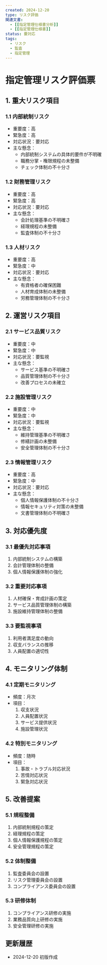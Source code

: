 ```yaml
---
created: 2024-12-20
type: リスク評価
関連文書: 
  - [[指定管理仕様書分析]]
  - [[指定管理仕様書]]
status: 要対応
tags:
  - リスク
  - 監査
  - 指定管理
---
```


# 指定管理リスク評価票

## 1. 重大リスク項目

### 1.1 内部統制リスク
- 重要度：高
- 緊急度：高
- 対応状況：要対応
- 主な懸念：
  - 内部統制システムの具体的要件が不明確
  - 職務分掌・権限規程の未整備
  - チェック体制の不十分さ

### 1.2 財務管理リスク
- 重要度：高
- 緊急度：高
- 対応状況：要対応
- 主な懸念：
  - 会計処理基準の不明確さ
  - 経理規程の未整備
  - 監査体制の不十分さ

### 1.3 人材リスク
- 重要度：高
- 緊急度：中
- 対応状況：要対応
- 主な懸念：
  - 有資格者の確保困難
  - 人材育成体制の未整備
  - 労務管理体制の不十分さ

## 2. 運営リスク項目

### 2.1 サービス品質リスク
- 重要度：中
- 緊急度：中
- 対応状況：要監視
- 主な懸念：
  - サービス基準の不明確さ
  - 品質管理体制の不十分さ
  - 改善プロセスの未確立

### 2.2 施設管理リスク
- 重要度：中
- 緊急度：中
- 対応状況：要監視
- 主な懸念：
  - 維持管理基準の不明確さ
  - 修繕計画の未整備
  - 安全管理体制の不十分さ

### 2.3 情報管理リスク
- 重要度：高
- 緊急度：中
- 対応状況：要対応
- 主な懸念：
  - 個人情報保護体制の不十分さ
  - 情報セキュリティ対策の未整備
  - 文書管理体制の不明確さ

## 3. 対応優先度

### 3.1 最優先対応事項
1. 内部統制システムの構築
2. 会計管理体制の整備
3. 個人情報保護体制の強化

### 3.2 重要対応事項
1. 人材確保・育成計画の策定
2. サービス品質管理体制の構築
3. 施設維持管理体制の整備

### 3.3 要監視事項
1. 利用者満足度の動向
2. 収支バランスの推移
3. 人員配置の適切性

## 4. モニタリング体制

### 4.1 定期モニタリング
- 頻度：月次
- 項目：
  1. 収支状況
  2. 人員配置状況
  3. サービス提供状況
  4. 施設管理状況

### 4.2 特別モニタリング
- 頻度：随時
- 項目：
  1. 事故・トラブル対応状況
  2. 苦情対応状況
  3. 緊急対応状況

## 5. 改善提案

### 5.1 規程整備
1. 内部統制規程の策定
2. 経理規程の策定
3. 個人情報保護規程の策定
4. 安全管理規程の策定

### 5.2 体制整備
1. 監査委員会の設置
2. リスク管理委員会の設置
3. コンプライアンス委員会の設置

### 5.3 研修体制
1. コンプライアンス研修の実施
2. 業務品質向上研修の実施
3. 安全管理研修の実施

## 更新履歴
- 2024-12-20 初版作成